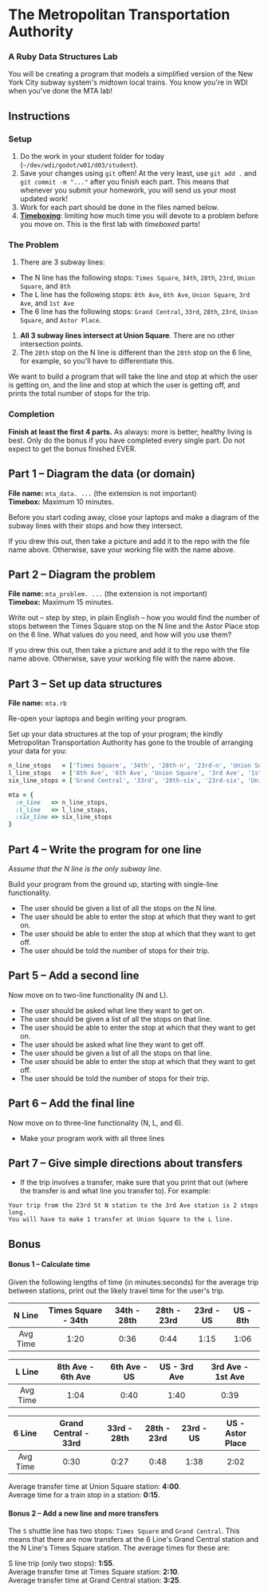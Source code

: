 # The Metropolitan Transportation Authority

### A Ruby Data Structures Lab

You will be creating a program that models a simplified version of the New York City subway system's midtown local trains. You know you're in WDI when you've done the MTA lab!

## Instructions

### Setup

1. Do the work in your student folder for today (`~/dev/wdi/godot/w01/d03/student`).
1. Save your changes using `git` often! At the very least, use `git add .` and `git commit -m "..."` after you finish each part. This means that whenever you submit your homework, you will send us your most updated work!
1. Work for each part should be done in the files named below.
1. **[Timeboxing](http://en.wikipedia.org/wiki/Timeboxing)**: limiting how much time you will devote to a problem before you move on. This is the first lab with *timeboxed* parts!

### The Problem

1. There are 3 subway lines:
  - The N line has the following stops: `Times Square`, `34th`, `28th`, `23rd`, `Union Square`, and `8th`
  - The L line has the following stops: `8th Ave`, `6th Ave`, `Union Square`, `3rd Ave`, and `1st Ave`
  - The 6 line has the following stops: `Grand Central`, `33rd`, `28th`, `23rd`, `Union Square`, and `Astor Place`.
1. **All 3 subway lines intersect at Union Square**. There are no other intersection points.
1. The `28th` stop on the N line is different than the `28th` stop on the 6 line, for example, so you'll have to differentiate this.

We want to build a program that will take the line and stop at which the user is getting on, and the line and stop at which the user is getting off, and prints the total number of stops for the trip.

### Completion

**Finish at least the first 4 parts.** As always: more is better; healthy living is best. Only do the bonus if you have completed every single part. Do not expect to get the bonus finished EVER.

## Part 1 &ndash; Diagram the data (or domain)

**File name:** `mta_data. ...` (the extension is not important)   
**Timebox:** Maximum 10 minutes.

Before you start coding away, close your laptops and make a diagram of the subway lines with their stops and how they intersect.

If you drew this out, then take a picture and add it to the repo with the file name above. Otherwise, save your working file with the name above.

## Part 2 &ndash; Diagram the problem

**File name:** `mta_problem. ...` (the extension is not important)   
**Timebox:** Maximum 15 minutes.

Write out &ndash; step by step, in plain English &ndash; how you would find the number of stops between the Times Square stop on the N line and the Astor Place stop on the 6 line. What values do you need, and how will you use them?

If you drew this out, then take a picture and add it to the repo with the file name above. Otherwise, save your working file with the name above.
    
## Part 3 &ndash; Set up data structures

**File name:** `mta.rb`

Re-open your laptops and begin writing your program.

Set up your data structures at the top of your program; the kindly Metropolitan Transportation Authority has gone to the trouble of arranging your data for you:

```ruby
n_line_stops   = ['Times Square', '34th', '28th-n', '23rd-n', 'Union Square', '8th']
l_line_stops   = ['8th Ave', '6th Ave', 'Union Square', '3rd Ave', '1st Ave']
six_line_stops = ['Grand Central', '33rd', '28th-six', '23rd-six', 'Union Square', 'Astor Place']

mta = {
  :n_line   => n_line_stops,
  :l_line   => l_line_stops,
  :six_line => six_line_stops
}
```

## Part 4 &ndash; Write the program for one line

*Assume that the N line is the only subway line.*

Build your program from the ground up, starting with single-line functionality.

- The user should be given a list of all the stops on the N line.
- The user should be able to enter the stop at which that they want to get on.
- The user should be able to enter the stop at which that they want to get off.
- The user should be told the number of stops for their trip.

## Part 5 &ndash; Add a second line

Now move on to two-line functionality (N and L).

- The user should be asked what line they want to get on.
- The user should be given a list of all the stops on that line.
- The user should be able to enter the stop at which that they want to get on.
- The user should be asked what line they want to get off.
- The user should be given a list of all the stops on that line.
- The user should be able to enter the stop at which that they want to get off.
- The user should be told the number of stops for their trip.

## Part 6 &ndash; Add the final line

Now move on to three-line functionality (N, L, and 6).

- Make your program work with all three lines

## Part 7 &ndash; Give simple directions about transfers

- If the trip involves a transfer, make sure that you print that out (where the transfer is and what line you transfer to). For example:

```
Your trip from the 23rd St N station to the 3rd Ave station is 2 stops long.
You will have to make 1 transfer at Union Square to the L line.
```

## Bonus

#### Bonus 1 &ndash; Calculate time

Given the following lengths of time (in minutes:seconds) for the average trip between stations, print out the likely travel time for the user's trip.

| **N Line** | Times Square - 34th | 34th - 28th | 28th - 23rd | 23rd - US | US - 8th |
|:----------:|:---:|:---:|:---:|:---:|:---:|
|  Avg Time  | 1:20 | 0:36 | 0:44 | 1:15 | 1:06 |

| **L Line** | 8th Ave - 6th Ave | 6th Ave - US | US - 3rd Ave | 3rd Ave - 1st Ave |
|:----------:|:---:|:---:|:---:|:---:|
|  Avg Time  | 1:04 | 0:40 | 1:40 | 0:39 |

| **6 Line** | Grand Central - 33rd | 33rd - 28th | 28th - 23rd | 23rd - US | US - Astor Place |
|:----------:|:---:|:---:|:---:|:---:|:---:|
|  Avg Time  | 0:30 | 0:27 | 0:48 | 1:38 | 2:02 |

Average transfer time at Union Square station: **4:00**.  
Average time for a train stop in a station: **0:15**.

#### Bonus 2 &ndash; Add a new line and more transfers

The `S` shuttle line has two stops: `Times Square` and `Grand Central`. This means that there are now transfers at the 6 Line's Grand Central station and the N Line's Times Square station. The average times for these are:

S line trip (only two stops): **1:55**.   
Average transfer time at Times Square station: **2:10**.   
Average transfer time at Grand Central station: **3:25**.  

